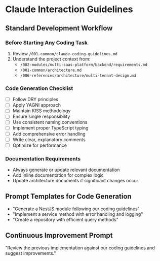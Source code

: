 # Claude Interaction Guidelines

## Standard Development Workflow

### Before Starting Any Coding Task
1. Review `/001-common/claude-coding-guidelines.md`
2. Understand the project context from:
   - `/002-modules/multi-saas-platform/backend/requirements.md`
   - `/001-common/architecture.md`
   - `/006-references/architecture/multi-tenant-design.md`

### Code Generation Checklist
- [ ] Follow DRY principles
- [ ] Apply YAGNI approach
- [ ] Maintain KISS methodology
- [ ] Ensure single responsibility
- [ ] Use consistent naming conventions
- [ ] Implement proper TypeScript typing
- [ ] Add comprehensive error handling
- [ ] Write clear, explanatory comments
- [ ] Optimize for performance

### Documentation Requirements
- Always generate or update relevant documentation
- Add inline documentation for complex logic
- Update architecture documents if significant changes occur

## Prompt Templates for Code Generation
- "Generate a NestJS module following our coding guidelines"
- "Implement a service method with error handling and logging"
- "Create a repository with efficient query methods"

## Continuous Improvement Prompt
"Review the previous implementation against our coding guidelines and suggest improvements."
